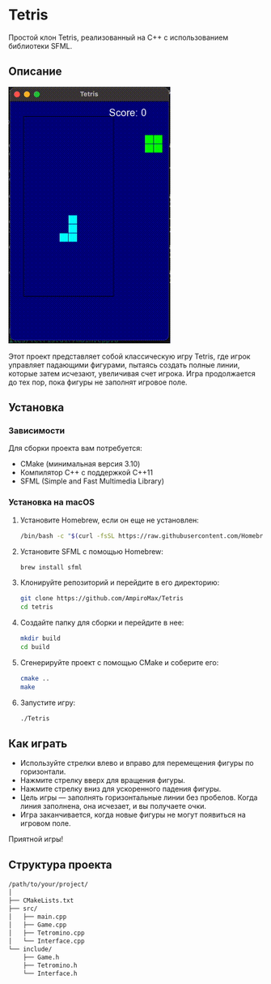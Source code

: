 # Tetris

Простой клон Tetris, реализованный на C++ с использованием библиотеки SFML.

## Описание

![Tetris Gameplay](media/tetris.gif)

Этот проект представляет собой классическую игру Tetris, где игрок управляет падающими фигурами, пытаясь создать полные линии, которые затем исчезают, увеличивая счет игрока. Игра продолжается до тех пор, пока фигуры не заполнят игровое поле.

## Установка

### Зависимости

Для сборки проекта вам потребуется:
- CMake (минимальная версия 3.10)
- Компилятор C++ с поддержкой C++11
- SFML (Simple and Fast Multimedia Library)

### Установка на macOS

1. Установите Homebrew, если он еще не установлен:

    ```sh
    /bin/bash -c "$(curl -fsSL https://raw.githubusercontent.com/Homebrew/install/HEAD/install.sh)"
    ```

2. Установите SFML с помощью Homebrew:

    ```sh
    brew install sfml
    ```

3. Клонируйте репозиторий и перейдите в его директорию:

    ```sh
    git clone https://github.com/AmpiroMax/Tetris
    cd tetris
    ```

4. Создайте папку для сборки и перейдите в нее:

    ```sh
    mkdir build
    cd build
    ```

5. Сгенерируйте проект с помощью CMake и соберите его:

    ```sh
    cmake ..
    make
    ```

6. Запустите игру:

    ```sh
    ./Tetris
    ```

## Как играть

- Используйте стрелки влево и вправо для перемещения фигуры по горизонтали.
- Нажмите стрелку вверх для вращения фигуры.
- Нажмите стрелку вниз для ускоренного падения фигуры.
- Цель игры — заполнять горизонтальные линии без пробелов. Когда линия заполнена, она исчезает, и вы получаете очки.
- Игра заканчивается, когда новые фигуры не могут появиться на игровом поле.

Приятной игры!

## Структура проекта
```
/path/to/your/project/
│
├── CMakeLists.txt
├── src/
│   ├── main.cpp
│   ├── Game.cpp
│   ├── Tetromino.cpp
│   └── Interface.cpp
└── include/
    ├── Game.h
    ├── Tetromino.h
    └── Interface.h
```